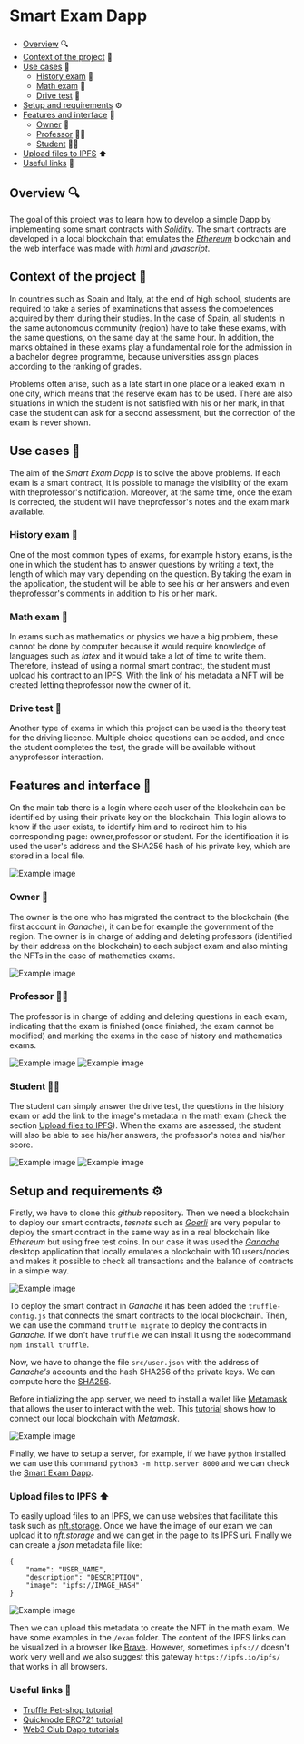 Smart Exam Dapp
=============================

###
- [Overview](#overview-mag) :mag:
- [Context of the project](#context-of-the-project-pencil) :pencil:
- [Use cases](#use-cases-page_facing_up) :page_facing_up:
    - [History exam](#history-exam-page_with_curl) :page_with_curl:
    - [Math exam](#math-exam-1234) :1234:
    - [Drive test](#drive-test-car) :car:
- [Setup and requirements](#setup-and-requirements-gear) :gear:
- [Features and interface](#features-and-interface-bookmark_tabs) :bookmark_tabs:
    - [Owner](#owner-crown) :crown:
    - [Professor](#professor-🧑‍🏫) 🧑‍🏫
    - [Student](#student-🧑‍🎓) 🧑‍🎓
- [Upload files to IPFS](#upload-files-to-ipfs-arrow_up) :arrow_up:
- [Useful links](#useful-links-link) :link:

###

## Overview :mag:   

The goal of this project was to learn how to develop a simple Dapp by implementing some smart contracts with *[Solidity](https://docs.soliditylang.org/en/v0.8.19/)*. The smart contracts are developed in a local blockchain that emulates the *[Ethereum](https://ethereum.org/en/)* blockchain and the web interface was made with *html* and *javascript*.

## Context of the project :pencil:

In countries such as Spain and Italy, at the end of high school, students are required to take a series of examinations that assess the competences acquired by them during their studies. In the case of Spain, all students in the same autonomous community (region) have to take these exams, with the same questions, on the same day at the same hour. In addition, the marks obtained in these exams play a fundamental role for the admission in a bachelor degree programme, because universities assign places according to the ranking of grades.

Problems often arise, such as a late start in one place or a leaked exam in one city, which means that the reserve exam has to be used. There are also situations in which the student is not satisfied with his or her mark, in that case the student can ask for a second assessment, but the correction of the exam is never shown.

## Use cases :page_facing_up:

The aim of the *Smart Exam Dapp* is to solve the above problems. If each exam is a smart contract, it is possible to manage the visibility of the exam with theprofessor's notification. Moreover, at the same time, once the exam is corrected, the student will have theprofessor's notes and the exam mark available.

### History exam :page_with_curl:
One of the most common types of exams, for example history exams, is the one in which the student has to answer questions by writing a text, the length of which may vary depending on the question. By taking the exam in the application, the student will be able to see his or her answers and even theprofessor's comments in addition to his or her mark.

### Math exam :1234:
In exams such as mathematics or physics we have a big problem, these cannot be done by computer because it would require knowledge of languages such as *latex* and it would take a lot of time to write them. Therefore, instead of using a normal smart contract, the student must upload his contract to an IPFS. With the link of his metadata a NFT will be created letting theprofessor now the owner of it.

### Drive test :car:
Another type of exams in which this project can be used is the theory test for the driving licence. Multiple choice questions can be added, and once the student completes the test, the grade will be available without anyprofessor interaction.

## Features and interface :bookmark_tabs:
On the main tab there is a login where each user of the blockchain can be identified by using their private key on the blockchain. This login allows to know if the user exists, to identify him and to redirect him to his corresponding page: owner,professor or student. For the identification it is used the user's address and the SHA256 hash of his private key, which are stored in a local file.

![Example image](./images/login.png)

### Owner :crown:

The owner is the one who has migrated the contract to the blockchain (the first account in *Ganache*), it can be for example the government of the region.  The owner is in charge of adding and deleting professors (identified by their address on the blockchain) to each subject exam and also minting the NFTs in the case of mathematics exams.

![Example image](./images/owner.png)

### Professor 🧑‍🏫

The professor is in charge of adding and deleting questions in each exam, indicating that the exam is finished (once finished, the exam cannot be modified) and marking the exams in the case of history and mathematics exams.

![Example image](./images/professor1.png)
![Example image](./images/professor2.png)

### Student 🧑‍🎓

The student can simply answer the drive test, the questions in the history exam or add the link to the image's metadata in the math exam (check the section [Upload files to IPFS](upload-files-to-ipfs-arrow_up)). When the exams are assessed, the student will also be able to see his/her answers, the professor's notes and his/her score. 

![Example image](./images/student1.png)
![Example image](./images/student2.png)

## Setup and requirements :gear:

Firstly, we have to clone this *github* repository. Then we need a blockchain to deploy our smart contracts, *tesnets* such as *[Goerli](https://goerli.net/)* are very popular to deploy the smart contract in the same way as in a real blockchain like *Ethereum* but using free test coins. In our case it was used the *[Ganache](https://trufflesuite.com/ganache/)* desktop application that locally emulates a blockchain with 10 users/nodes and makes it possible to check all transactions and the balance of contracts in a simple way.

![Example image](./images/ganache.png)


To deploy the smart contract in *Ganache* it has been added the `truffle-config.js` that connects the smart contracts to the local blockchain. Then, we can use the command `truffle migrate` to deploy the contracts in *Ganache*. If we don't have `truffle` we can install it using the `node`command `npm install truffle`.

Now, we have to change the file `src/user.json` with the address of *Ganache's* accounts and the hash SHA256 of the private keys. We can compute here the [SHA256](https://emn178.github.io/online-tools/sha256.html).

Before initializing the app server, we need to install a wallet like [Metamask](https://metamask.io/) that allows the user to interact with the web. This [tutorial](https://www.youtube.com/watch?v=lv4HEyiw4EQ) shows how to connect our local blockchain with *Metamask*.

![Example image](./images/metamask.png)


Finally, we have to setup a server, for example, if we have `python` installed we can use this command `python3 -m http.server 8000` and we can check the [Smart Exam Dapp](https://localhost:8000). 

### Upload files to IPFS :arrow_up:

To easily upload files to an IPFS, we can use websites that facilitate this task such as [nft.storage](https://nft.storage/). Once we have the image of our exam we can upload it to *nft.storage* and we can get in the page to its IPFS uri. Finally we can create a *json* metadata file like:

```
{
    "name": "USER_NAME",
    "description": "DESCRIPTION",
    "image": "ipfs://IMAGE_HASH"
}
```

![Example image](./images/nftstorage.png)


Then we can upload this metadata to create the NFT in the math exam. We have some examples in the `/exam` folder. The content of the IPFS links can be visualized in a browser like [Brave](https://brave.com/es/). However, sometimes `ipfs://` doesn't work very well and we also suggest this gateway `https://ipfs.io/ipfs/` that works in all browsers.

### Useful links :link:

- [Truffle Pet-shop tutorial](https://trufflesuite.com/guides/pet-shop/)
- [Quicknode ERC721 tutorial](https://www.quicknode.com/guides/ethereum-development/nfts/como-crear-y-lanzar-un-erc-721-nft/#:~:text=ERC%2D721%20fue%20creado%20para,EVM%20(Ethereum%20Virtual%20Machine).)
- [Web3 Club Dapp tutorials](https://www.youtube.com/channel/UCJbA7dA_YPbnef0vEBFuhKQ/videos)



